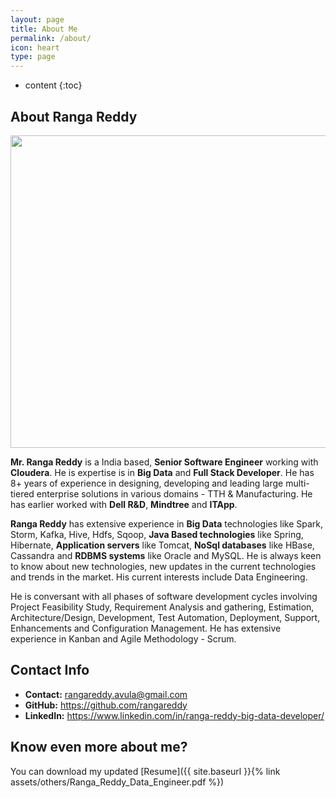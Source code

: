 ```yaml
---
layout: page
title: About Me
permalink: /about/
icon: heart
type: page
---
```


* content
{:toc}

## About Ranga Reddy

<p align='center'>
	<img src="{{ site.baseurl }}{% link assets/images/Ranga1.jpeg %}" width='600px' height='500px' />
</p>

**Mr. Ranga Reddy** is a India based, **Senior Software Engineer** working with **Cloudera**. He is expertise is in **Big Data** and **Full Stack Developer**. He has 8+ years of experience in designing, developing and leading large multi-tiered enterprise solutions in various domains - TTH & Manufacturing. He has earlier worked with **Dell R&D**, **Mindtree** and **ITApp**.

**Ranga Reddy** has extensive experience in **Big Data** technologies like Spark, Storm, Kafka, Hive, Hdfs, Sqoop, **Java Based technologies** like Spring, Hibernate, **Application servers** like Tomcat, **NoSql databases** like HBase, Cassandra and **RDBMS systems** like Oracle and MySQL. He is always keen to know about new technologies, new updates in the current technologies and trends in the market. His current interests include Data Engineering.

He is conversant with all phases of software development cycles involving Project Feasibility Study, Requirement Analysis and gathering, Estimation, Architecture/Design, Development, Test Automation, Deployment, Support, Enhancements and Configuration Management. He has extensive experience in Kanban and Agile Methodology - Scrum.

## Contact Info

- **Contact:** rangareddy.avula@gmail.com
- **GitHub:** <https://github.com/rangareddy>
- **LinkedIn:** <https://www.linkedin.com/in/ranga-reddy-big-data-developer/>

## Know even more about me?

You can download my updated [Resume]({{ site.baseurl }}{% link assets/others/Ranga_Reddy_Data_Engineer.pdf %})